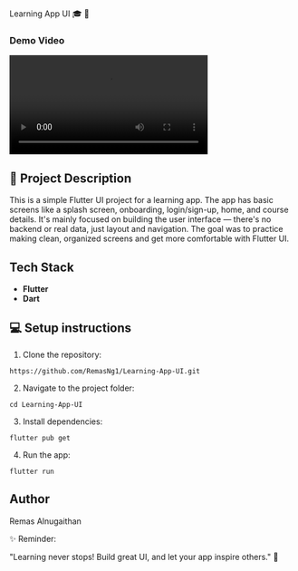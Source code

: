 Learning App UI 🎓 📱

### Demo Video
<video width="350" controls>
  <source src="projectOverview.webm" type="video/webm">
  Your browser does not support the video tag.
</video>



## 📘 Project Description
This is a simple Flutter UI project for a learning app. The app has basic screens like a splash screen, onboarding, login/sign-up, home, and course details. It's mainly focused on building the user interface — there's no backend or real data, just layout and navigation. The goal was to practice making clean, organized screens and get more comfortable with Flutter UI.

## Tech Stack
- **Flutter**
- **Dart**


## 💻  Setup instructions 

 1. Clone the repository:

```
https://github.com/RemasNg1/Learning-App-UI.git
```
2. Navigate to the project folder:

```
cd Learning-App-UI
```

3. Install dependencies:
```
flutter pub get
```

 4. Run the app:
 ```
 flutter run 
 ```

 ## Author
 
 Remas Alnugaithan


✨ Reminder:

"Learning never stops! Build
great UI, and let your app inspire others." 🚀

